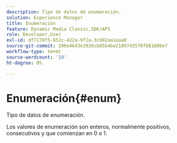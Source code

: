 ```yaml
---
description: Tipo de datos de enumeración.
solution: Experience Manager
title: Enumeración
feature: Dynamic Media Classic,SDK/API
role: Developer,User
exl-id: df7170f5-652c-422a-9f2a-3cb02aa1eaa0
source-git-commit: 206e4643e3926cb85b4be2189743578f88180be7
workflow-type: tm+mt
source-wordcount: '19'
ht-degree: 0%

---
```


# Enumeración{#enum}

Tipo de datos de enumeración.

Los valores de enumeración son enteros, normalmente positivos, consecutivos y que comienzan en 0 o 1.
